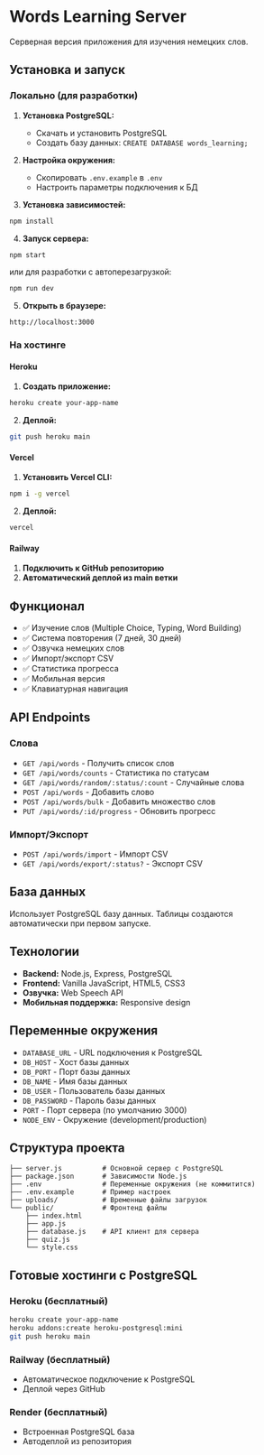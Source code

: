 # Words Learning Server

Серверная версия приложения для изучения немецких слов.

## Установка и запуск

### Локально (для разработки)

1. **Установка PostgreSQL:**
   - Скачать и установить PostgreSQL
   - Создать базу данных: `CREATE DATABASE words_learning;`

2. **Настройка окружения:**
   - Скопировать `.env.example` в `.env`
   - Настроить параметры подключения к БД

3. **Установка зависимостей:**
```bash
npm install
```

4. **Запуск сервера:**
```bash
npm start
```
или для разработки с автоперезагрузкой:
```bash
npm run dev
```

5. **Открыть в браузере:**
```
http://localhost:3000
```

### На хостинге

#### Heroku

1. **Создать приложение:**
```bash
heroku create your-app-name
```

2. **Деплой:**
```bash
git push heroku main
```

#### Vercel

1. **Установить Vercel CLI:**
```bash
npm i -g vercel
```

2. **Деплой:**
```bash
vercel
```

#### Railway

1. **Подключить к GitHub репозиторию**
2. **Автоматический деплой из main ветки**

## Функционал

- ✅ Изучение слов (Multiple Choice, Typing, Word Building)
- ✅ Система повторения (7 дней, 30 дней)
- ✅ Озвучка немецких слов
- ✅ Импорт/экспорт CSV
- ✅ Статистика прогресса
- ✅ Мобильная версия
- ✅ Клавиатурная навигация

## API Endpoints

### Слова
- `GET /api/words` - Получить список слов
- `GET /api/words/counts` - Статистика по статусам
- `GET /api/words/random/:status/:count` - Случайные слова
- `POST /api/words` - Добавить слово
- `POST /api/words/bulk` - Добавить множество слов
- `PUT /api/words/:id/progress` - Обновить прогресс

### Импорт/Экспорт
- `POST /api/words/import` - Импорт CSV
- `GET /api/words/export/:status?` - Экспорт CSV

## База данных

Использует PostgreSQL базу данных. Таблицы создаются автоматически при первом запуске.

## Технологии

- **Backend:** Node.js, Express, PostgreSQL
- **Frontend:** Vanilla JavaScript, HTML5, CSS3
- **Озвучка:** Web Speech API
- **Мобильная поддержка:** Responsive design

## Переменные окружения

- `DATABASE_URL` - URL подключения к PostgreSQL
- `DB_HOST` - Хост базы данных
- `DB_PORT` - Порт базы данных
- `DB_NAME` - Имя базы данных
- `DB_USER` - Пользователь базы данных
- `DB_PASSWORD` - Пароль базы данных
- `PORT` - Порт сервера (по умолчанию 3000)
- `NODE_ENV` - Окружение (development/production)

## Структура проекта

```
├── server.js          # Основной сервер с PostgreSQL
├── package.json       # Зависимости Node.js
├── .env               # Переменные окружения (не коммитится)
├── .env.example       # Пример настроек
├── uploads/           # Временные файлы загрузок
└── public/            # Фронтенд файлы
    ├── index.html
    ├── app.js
    ├── database.js    # API клиент для сервера
    ├── quiz.js
    └── style.css
```

## Готовые хостинги с PostgreSQL

### Heroku (бесплатный)
```bash
heroku create your-app-name
heroku addons:create heroku-postgresql:mini
git push heroku main
```

### Railway (бесплатный)
- Автоматическое подключение к PostgreSQL
- Деплой через GitHub

### Render (бесплатный)
- Встроенная PostgreSQL база
- Автодеплой из репозитория